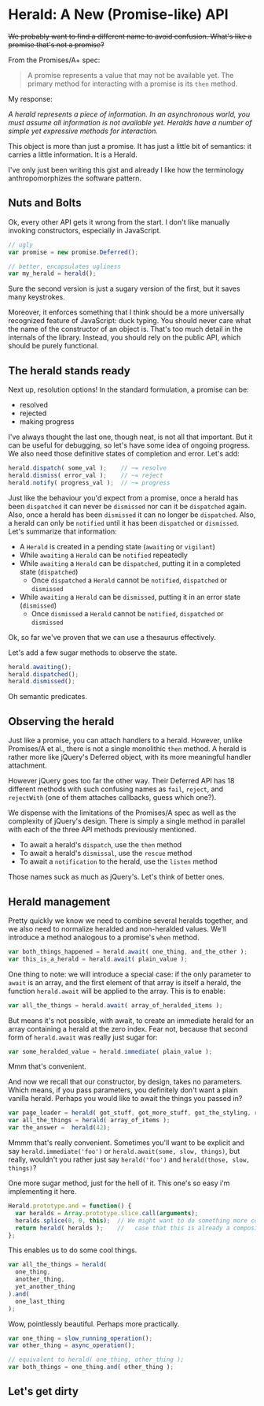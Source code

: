 Herald: A New (Promise-like) API
================================

<del>We probably want to find a different name to avoid confusion.  What's like a promise that's not a promise?</del>

From the Promises/A+ spec:
>  A promise represents a value that may not be available yet. The primary method for interacting with a promise is its `then` method.

My response:

_A herald represents a piece of information.  In an asynchronous world, you must assume all information is not available yet.  Heralds have a number of simple yet expressive methods for interaction._

This object is more than just a promise.  It has just a little bit of semantics:  it carries a little information.  It is a Herald.

I've only just been writing this gist and already I like how the terminology anthropomorphizes the software pattern. 

Nuts and Bolts
--------------

Ok, every other API gets it wrong from the start.  I don't like manually invoking constructors, especially in JavaScript.

```js
// ugly
var promise = new promise.Deferred();

// better, encapsulates ugliness
var my_herald = herald();
```

Sure the second version is just a sugary version of the first, but it saves many keystrokes.

Moreover, it enforces something that I think should be a more universally recognized feature of JavaScript: duck typing.  You should never care what the name of the constructor of an object is.  That's too much detail in the internals of the library.  Instead, you should rely on the public API, which should be purely functional.


The herald stands ready
-----------------------

Next up, resolution options!  In the standard formulation, a promise can be:

 * resolved
 * rejected
 * making progress

I've always thought the last one, though neat, is not all that important.  But it can be useful for debugging, so let's have some idea of ongoing progress.  We also need those definitive states of completion and error.  Let's add:

```js
herald.dispatch( some_val );    // ~= resolve
herald.dismiss( error_val );    // ~= reject
herald.notify( progress_val );  // ~= progress
```

Just like the behaviour you'd expect from a promise, once a herald has been `dispatched` it can never be `dismissed` nor can it be `dispatched` again.  Also, once a herald has been `dismissed` it can no longer be `dispatched`.  Also, a herald can only be `notified` until it has been `dispatched` or `dismissed`.  Let's summarize that information:

 * A `Herald` is created in a pending state (`awaiting` or `vigilant`)
 * While `awaiting` a `Herald` can be `notified` repeatedly
 * While `awaiting` a `Herald` can be `dispatched`, putting it in a completed state (`dispatched`)
   * Once `dispatched` a `Herald` cannot be `notified`, `dispatched` or `dismissed`
 * While `awaiting` a `Herald` can be `dismissed`, putting it in an error state (`dismissed`)
   * Once `dismissed` a `Herald` cannot be `notified`, `dispatched` or `dismissed`

Ok, so far we've proven that we can use a thesaurus effectively.

Let's add a few sugar methods to observe the state.

```js
herald.awaiting();
herald.dispatched();
herald.dismissed();
```

Oh semantic predicates.

Observing the herald
--------------------

Just like a promise, you can attach handlers to a herald.  However, unlike Promises/A et al., there is not a single monolithic `then` method.  A herald is rather more like jQuery's Deferred object, with its more meaningful handler attachment.

However jQuery goes too far the other way.  Their Deferred API has 18 different methods with such confusing names as `fail`, `reject`, and `rejectWith` (one of them attaches callbacks, guess which one?).

We dispense with the limitations of the Promises/A spec as well as the complexity of jQuery's design.  There is simply a single method in parallel with each of the three API methods previously mentioned.

 * To await a herald's `dispatch`, use the `then` method
 * To await a herald's `dismissal`, use the `rescue` method
 * To await a `notification` to the herald, use the `listen` method

Those names suck as much as jQuery's.  Let's think of better ones.

Herald management
-----------------

Pretty quickly we know we need to combine several heralds together, and we also need to normalize heralded and non-heralded values.  We'll introduce a method analogous to a promise's `when` method.

```js
var both_things_happened = herald.await( one_thing, and_the_other );
var this_is_a_herald = herald.await( plain_value );
```

One thing to note: we will introduce a special case: if the only parameter to `await` is an array, and the first element of that array is itself a herald, the function `herald.await` will be applied to the array.  This is to enable:

```js
var all_the_things = herald.await( array_of_heralded_items );
```

But means it's not possible, with await, to create an immediate herald for an array containing a herald at the zero index.  Fear not, because that second form of `herald.await` was really just sugar for:

```js
var some_heralded_value = herald.immediate( plain_value );
```
Mmm that's convenient.

And now we recall that our constructor, by design, takes no parameters.  Which means, if you pass parameters, you definitely don't want a plain vanilla herald.  Perhaps you would like to await the things you passed in?

```js
var page_loader = herald( got_stuff, got_more_stuff, got_the_styling, rendered );
var all_the_things = herald( array_of_items );
var the_answer =  herald(42);
```

Mmmm that's really convenient.  Sometimes you'll want to be explicit and say `herald.immediate('foo')` or `herald.await(some, slow, things)`, but really, wouldn't you rather just say `herald('foo')` and `herald(those, slow, things)`?

One more sugar method, just for the hell of it.  This one's so easy i'm implementing it here.

```js
Herald.prototype.and = function() {
  var heralds = Array.prototype.slice.call(arguments);
  heralds.splice(0, 0, this);  // We might want to do something more complex in the
  return herald( heralds );    //   case that this is already a composite herald...
};
```

This enables us to do some cool things.

```js
var all_the_things = herald(
  one_thing,
  another_thing,
  yet_another_thing
).and(
  one_last_thing
);
```

Wow, pointlessly beautiful.  Perhaps more practically.

```js
var one_thing = slow_running_operation();
var other_thing = async_operation();

// equivalent to herald( one_thing, other_thing );
var both_things = one_thing.and( other_thing );
```

Let's get dirty
---------------
